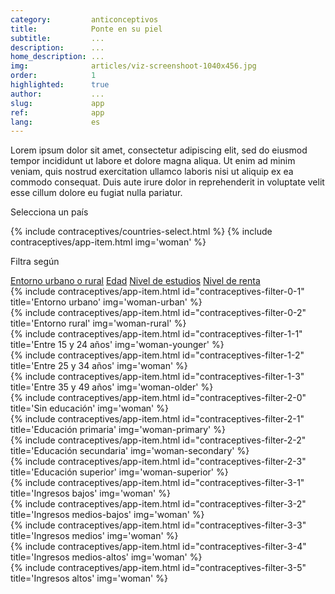 ```yaml
---
category:         anticonceptivos
title:            Ponte en su piel
subtitle:         ...
description:      ...
home_description: ...
img:              articles/viz-screenshoot-1040x456.jpg
order:            1
highlighted:      true
author:           ...
slug:             app
ref:              app
lang:             es
---
```


<div class="container page-content">
<div class="page-content-container" markdown="1">

Lorem ipsum dolor sit amet, consectetur adipiscing elit, sed do eiusmod tempor incididunt ut labore et dolore magna aliqua. Ut enim ad minim veniam, quis nostrud exercitation ullamco laboris nisi ut aliquip ex ea commodo consequat. Duis aute irure dolor in reprehenderit in voluptate velit esse cillum dolore eu fugiat nulla pariatur.

<div class="graph-container">
  <div id="contraceptives-app">
    <p>Selecciona un país</p>
    {% include contraceptives/countries-select.html %}
    {% include contraceptives/app-item.html img='woman' %}
    <div class="contraceptives-app-filters">
      <p>Filtra según</p>
      <a class="btn btn-default" href="#contraceptives-filter-0" role="button" title="Entorno urbano o rural">Entorno urbano o rural</a>
      <a class="btn btn-default" href="#contraceptives-filter-1" role="button" title="Edad">Edad</a>
      <a class="btn btn-default" href="#contraceptives-filter-2" role="button" title="N ivel de estudios">Nivel de estudios</a>
      <a class="btn btn-default" href="#contraceptives-filter-3" role="button" title="Nivel de renta">Nivel de renta</a>
    </div>
  </div>
</div>
</div>


<div class="graph-container">

<!-- URBANO / RURAL -->
<div id="contraceptives-filter-0" class="contraceptives-filter">
  <div class="row">
    <div class="col-sm-6">
      {% include contraceptives/app-item.html id="contraceptives-filter-0-1" title='Entorno urbano' img='woman-urban' %}
    </div>
    <div class="col-sm-6">
      {% include contraceptives/app-item.html id="contraceptives-filter-0-2" title='Entorno rural' img='woman-rural' %}
    </div>
  </div>
</div>


<!-- EDAD -->
<div id="contraceptives-filter-1" class="contraceptives-filter">
  <div class="row">
    <div class="col-sm-4">
      {% include contraceptives/app-item.html id="contraceptives-filter-1-1" title='Entre 15 y 24 años' img='woman-younger' %}
    </div>
    <div class="col-sm-4">
      {% include contraceptives/app-item.html id="contraceptives-filter-1-2" title='Entre 25 y 34 años' img='woman' %}
    </div>
    <div class="col-sm-4">
      {% include contraceptives/app-item.html id="contraceptives-filter-1-3" title='Entre 35 y 49 años' img='woman-older' %}
    </div>
  </div>
</div>

<!-- ESTUDIOS -->
<div id="contraceptives-filter-2" class="contraceptives-filter">
  <div class="row">
    <div class="col-sm-3">
      {% include contraceptives/app-item.html id="contraceptives-filter-2-0" title='Sin educación' img='woman' %}
    </div>
    <div class="col-sm-3">
      {% include contraceptives/app-item.html id="contraceptives-filter-2-1" title='Educación primaria' img='woman-primary' %}
    </div>
    <div class="col-sm-3">
      {% include contraceptives/app-item.html id="contraceptives-filter-2-2" title='Educación secundaria' img='woman-secondary' %}
    </div>
    <div class="col-sm-3">
      {% include contraceptives/app-item.html id="contraceptives-filter-2-3" title='Educación superior' img='woman-superior' %}
    </div>
  </div>
</div>

<!-- INGRESOS -->
<div id="contraceptives-filter-3" class="contraceptives-filter">
  <div class="row">
    <div class="col-sm-3">
      {% include contraceptives/app-item.html id="contraceptives-filter-3-1" title='Ingresos bajos' img='woman' %}
    </div>
    <div class="col-sm-3">
      {% include contraceptives/app-item.html id="contraceptives-filter-3-2" title='Ingresos medios-bajos' img='woman' %}
    </div>
    <div class="col-sm-3">
      {% include contraceptives/app-item.html id="contraceptives-filter-3-3" title='Ingresos medios' img='woman' %}
    </div>
    <div class="col-sm-3">
      {% include contraceptives/app-item.html id="contraceptives-filter-3-4" title='Ingresos medios-altos' img='woman' %}
    </div>
    <div class="col-sm-3">
      {% include contraceptives/app-item.html id="contraceptives-filter-3-5" title='Ingresos altos' img='woman' %}
    </div>
  </div>
</div>

</div>

</div>